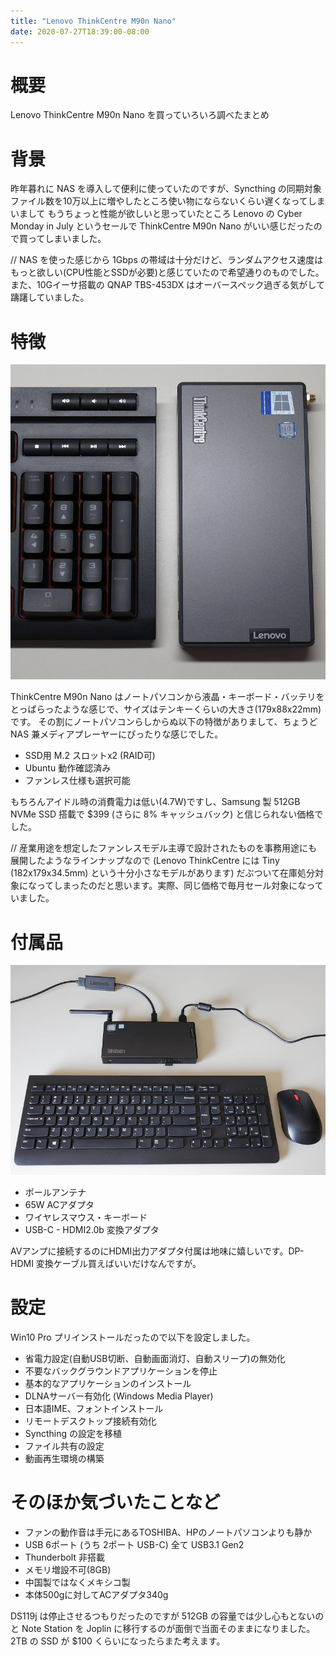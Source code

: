 ```yaml
---
title: "Lenovo ThinkCentre M90n Nano"
date: 2020-07-27T18:39:00-08:00
---
```


# 概要

Lenovo ThinkCentre M90n Nano を買っていろいろ調べたまとめ

# 背景

昨年暮れに NAS を導入して便利に使っていたのですが、Syncthing
の同期対象ファイル数を10万以上に増やしたところ使い物にならないくらい遅くなってしまいまして もうちょっと性能が欲しいと思っていたところ Lenovo の
Cyber Monday in July というセールで ThinkCentre M90n Nano がいい感じだったので買ってしまいました。

// NAS を使った感じから 1Gbps
の帯域は十分だけど、ランダムアクセス速度はもっと欲しい(CPU性能とSSDが必要)と感じていたので希望通りのものでした。 また、10Gイーサ搭載の QNAP
TBS-453DX はオーバースペック過ぎる気がして躊躇していました。

# 特徴

![](../../media/624741136166240256_0.jpg)

ThinkCentre M90n Nano
はノートパソコンから液晶・キーボード・バッテリをとっぱらったような感じで、サイズはテンキーくらいの大きさ(179x88x22mm)です。
その割にノートパソコンらしからぬ以下の特徴がありまして、ちょうど NAS 兼メディアプレーヤーにぴったりな感じでした。

  * SSD用 M.2 スロットx2 (RAID可)
  * Ubuntu 動作確認済み
  * ファンレス仕様も選択可能

もちろんアイドル時の消費電力は低い(4.7W)ですし、Samsung 製 512GB NVMe SSD 搭載で $399 (さらに 8% キャッシュバック)
と信じられない価格でした。

// 産業用途を想定したファンレスモデル主導で設計されたものを事務用途にも展開したようなラインナップなので (Lenovo ThinkCentre には
Tiny (182x179x34.5mm) という十分小さなモデルがあります)
だぶついて在庫処分対象になってしまったのだと思います。実際、同じ価格で毎月セール対象になっていました。

# 付属品

![](../../media/624741136166240256_1.jpg)

  * ポールアンテナ
  * 65W ACアダプタ
  * ワイヤレスマウス・キーボード
  * USB-C - HDMI2.0b 変換アダプタ

AVアンプに接続するのにHDMI出力アダプタ付属は地味に嬉しいです。DP-HDMI 変換ケーブル買えばいいだけなんですが。

# 設定

Win10 Pro プリインストールだったので以下を設定しました。

  * 省電力設定(自動USB切断、自動画面消灯、自動スリープ)の無効化
  * 不要なバックグラウンドアプリケーションを停止
  * 基本的なアプリケーションのインストール
  * DLNAサーバー有効化 (Windows Media Player)
  * 日本語IME、フォントインストール
  * リモートデスクトップ接続有効化
  * Syncthing の設定を移植
  * ファイル共有の設定
  * 動画再生環境の構築

# そのほか気づいたことなど

  * ファンの動作音は手元にあるTOSHIBA、HPのノートパソコンよりも静か
  * USB 6ポート (うち 2ポート USB-C) 全て USB3.1 Gen2
  * Thunderbolt 非搭載
  * メモリ増設不可(8GB)
  * 中国製ではなくメキシコ製
  * 本体500gに対してACアダプタ340g

DS119j は停止させるつもりだったのですが 512GB の容量では少し心もとないのと Note Station を Joplin
に移行するのが面倒で当面そのままになりました。2TB の SSD が $100 くらいになったらまた考えます。

